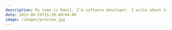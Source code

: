 ```yaml
---
description: My name is Ramil, I'm software developer. I write about technology and other stuff.
date: 2023-06-29T15:39:48+04:00
image: /images/preview.jpg
---
```

